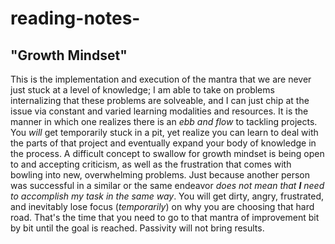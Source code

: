 # reading-notes-

## **"Growth Mindset"**
This is the implementation and execution of the mantra that we are never just stuck at a level of knowledge; I am able to take on problems internalizing that these problems are solveable, and I can just chip at the issue via constant and varied learning modalities and resources. It is the manner in which one realizes there is an _ebb and flow_ to tackling projects. You *will* get temporarily stuck in a pit, yet realize you can learn to deal with the parts of that project and eventually expand your body of knowledge in the process.
A difficult concept to swallow for growth mindset is being open to and accepting criticism, as well as the frustration that comes with bowling into new, overwhelming problems. Just because another person was successful in a similar or the same endeavor _does not mean that **I** need to accomplish my task in the same way_. You will get dirty, angry, frustrated, and inevitably lose focus (_temporarily_) on why you are choosing that hard road. That's the time that you need to go to that mantra of improvement bit by bit until the goal is reached. Passivity will not bring results.

